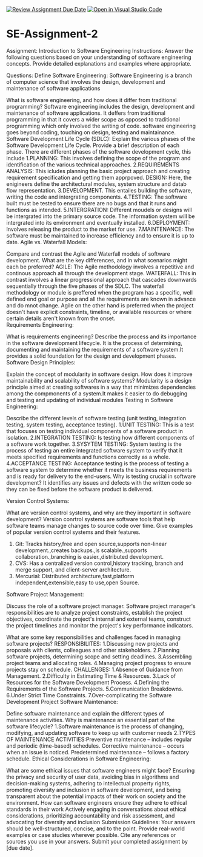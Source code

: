 [![Review Assignment Due Date](https://classroom.github.com/assets/deadline-readme-button-24ddc0f5d75046c5622901739e7c5dd533143b0c8e959d652212380cedb1ea36.svg)](https://classroom.github.com/a/-ucQIGTc)
[![Open in Visual Studio Code](https://classroom.github.com/assets/open-in-vscode-718a45dd9cf7e7f842a935f5ebbe5719a5e09af4491e668f4dbf3b35d5cca122.svg)](https://classroom.github.com/online_ide?assignment_repo_id=15259116&assignment_repo_type=AssignmentRepo)
# SE-Assignment-2
Assignment: Introduction to Software Engineering
Instructions:
Answer the following questions based on your understanding of software engineering concepts. Provide detailed explanations and examples where appropriate.

Questions:
Define Software Engineering:
Software Engineering is a branch of computer science that involves the design, development and maintenance of software applications  

What is software engineering, and how does it differ from traditional programming?
Software engineering includes the design, development and maintenance of software applications. It deffers from traditional programming in that it covers a wider scope as opposed to traditional programming which only involved the writing of code. software engineering goes beyond coding, touching on design, testing and maintainance.
Software Development Life Cycle (SDLC): 
Explain the various phases of the Software Development Life Cycle. Provide a brief description of each phase. There are different phases of the software development cycle, this include 1.PLANNING: This involves defining the scope of the program and identification of the various technical approaches.
2.REQUIREMENTS ANALYSIS: This icludes planning the basic project approach and creating requirement specification and getting them apprpoved. DESIGN: Here, the enigineers define the architectural modules, system structure and datab flow representation.
3.DEVELOPMENT. This entailes building the software, writing the code and intergrating components.
4.TESTING: The software built must be tested to ensure there are no bugs and that it runs and functions as intended.
5.INTERGRATION: Different moudels or designs will be intergrated into the primary source code. The information system will be intergrated into its environment and eventually installed. 6.DEPLOYMENT: Involves releasing the product to the market for use. 
7.MAINTENANCE: The software must be maintained to increase efficiency and to ensure it is up to date.
Agile vs. Waterfall Models:

Compare and contrast the Agile and Waterfall models of software development. What are the key differences, and in what scenarios might each be preferred?
AGILE: The Agile methodology involves a repetitive and continous approach all through the development stage.
WATERFALL: This in contrast involves a linear progressional approach that cascades downwards sequentially through the five phases of the SDLC. The waterfall methodology or module is preffered when the program has a specific, well defined end goal or purpose and all the requirements are known in advance and do mnot change. Agile on the other hand is preferred when the project doesn't have explicit constraints, timeline, or available resources or where certain details aren't known from the onset.  
Requirements Engineering: 

What is requirements engineering? Describe the process and its importance in the software development lifecycle.
It is the process of determining, documenting and maintaining the requirements of a software system.It provides a solid foundation for the design and development phases.
Software Design Principles:

Explain the concept of modularity in software design. How does it improve maintainability and scalability of software systems?
Modularity is a design principle aimed at creating softwares in a way that minimizes dependencies among the compmonents of a system.It makes it easier to do debugging and testing and updating of individual modules 
Testing in Software Engineering: 

Describe the different levels of software testing (unit testing, integration testing, system testing, acceptance testing).
1.UNIT TESTING: This is a test that focuses on testing individual components of a software product in isolation.
2.INTEGRATION TESTING: Is testing how different components of a software work together.
3.SYSYTEM TESTING: System testing is the process of testing an entire integrated software system to verify that it meets specified requirements and functions correctly as a whole.
4.ACCEPTANCE TESTING: Acceptance testing is the process of testing a software system to determine whether it meets the business requirements and is ready for delivery to the end-users.
Why is testing crucial in software development? 
It identifies any issues and defects with the written code so they can be fixed before the software product is delivered. 

Version Control Systems:

What are version control systems, and why are they important in software development?
Version conrtrol systems are software tools that help software teams manage changes to source code over time.
Give examples of popular version control systems and their features.
1. Git: Tracks history,free and open source,supports non-linear development.,creates backups.,is scalable.,supports collaboration.,branching is easier.,distributed development.
2. CVS: Has a centralized version control,history tracking, branch and merge support, and client-server architecture.
3. Mercurial: Distributed architecture,fast,platform independent,extensible,easy to use,open Source.

Software Project Management:

Discuss the role of a software project manager.
Software project manager's responsibilities are to analyze project constraints, establish the project objectives, coordinate the project's internal and external teams, construct the project timelines and monitor the project's key performance indicators.

What are some key responsibilities and challenges faced in managing software projects?
RESPONSIBILITES:
1.Discussing new projects and proposals with clients, colleagues and other stakeholders.
2.Planning software projects, determining scope and setting deadlines.
3.Assembling project teams and allocating roles.
4.Managing project progress to ensure projects stay on schedule.
CHALLENGES:
1.Absence of Guidance from Management.
2.Difficulty in Estimating Time & Resources.
3.Lack of Resources for the Software Development Process.
4.Defining the Requirements of the Software Projects.
5.Communication Breakdowns.
6.Under Strict Time Constraints.
7.Over-complicating the Software Development Project
Software Maintenance:

Define software maintenance and explain the different types of maintenance activities. Why is maintenance an essential part of the software lifecycle?
1.Software maintenance is the process of changing, modifying, and updating software to keep up with customer needs
2.TYPES OF MAINTENANCE ACTIVITIES:Preventive maintenance – includes regular and periodic (time-based) schedules. Corrective maintenance – occurs when an issue is noticed. Predetermined maintenance – follows a factory schedule. 
Ethical Considerations in Software Engineering:

What are some ethical issues that software engineers might face?
Ensuring the privacy and security of user data, avoiding bias in algorithms and decision-making systems, adhering to intellectual property rights, promoting diversity and inclusion in software development, and being transparent about the potential impacts of their work on society and the environment. 
How can software engineers ensure they adhere to ethical standards in their work
Actively engaging in conversations about ethical considerations, prioritizing accountability and risk assessment, and advocating for diversity and inclusion
Submission Guidelines:
Your answers should be well-structured, concise, and to the point.
Provide real-world examples or case studies wherever possible.
Cite any references or sources you use in your answers.
Submit your completed assignment by [due date].
